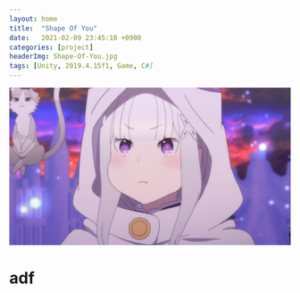 ```yaml
---
layout: home
title:  "Shape Of You"
date:   2021-02-09 23:45:10 +0900
categories: [project]
headerImg: Shape-Of-You.jpg
tags: [Unity, 2019.4.15f1, Game, C#]
---
```

<div class="card">
	<img src="/assets/img/icon.jpg"/>
	<div class="card-body">
		<h1>
			adf
		</h1>
	</div>
</div>